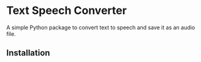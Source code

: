 # Text Speech Converter

A simple Python package to convert text to speech and save it as an audio file.

## Installation
